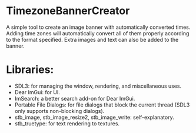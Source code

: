 # TimezoneBannerCreator

A simple tool to create an image banner with automatically converted times.
Adding time zones will automatically convert all of them properly according to the format specified.
Extra images and text can also be added to the banner.

# Libraries:
- SDL3: for managing the window, rendering, and miscellaneous uses.
- Dear ImGui: for UI.
- ImSearch: a better search add-on for Dear ImGui.
- Portable File Dialogs: for file dialogs that block the current thread (SDL3 only supports non-blocking dialogs).
- stb_image, stb_image_resize2, stb_image_write: self-explanatory.
- stb_truetype: for text rendering to textures.
